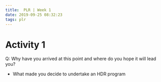 ```yaml
---
title:  PLR | Week 1
date: 2019-09-25 08:32:23
tags: plr
---
```


# Activity 1

Q: Why have you arrived at this point and where do you hope it will lead you?

*   What made you decide to undertake an HDR program




